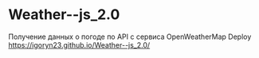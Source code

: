 # Weather--js_2.0
Получение данных о погоде по API с сервиса OpenWeatherMap
Deploy  https://igoryn23.github.io/Weather--js_2.0/
